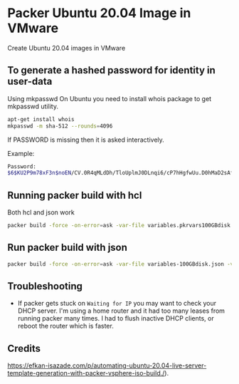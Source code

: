 # Packer Ubuntu 20.04 Image in VMware
Create Ubuntu 20.04 images in VMware

## To generate a hashed password for identity in user-data
Using mkpasswd
On Ubuntu you need to install whois package to get mkpasswd utility.

```sh
apt-get install whois
mkpasswd -m sha-512 --rounds=4096
```

If PASSWORD is missing then it is asked interactively.

Example:
```sh
Password:
$6$KU2P9m78xF3n$noEN/CV.0R4qMLdDh/TloUplmJ0DLnqi6/cP7hHgfwUu.D0hMaD2sAfxDT3eHP5BQ3HdgDkKuIk8zBh0mDLzO1
```

## Running packer build with hcl
Both hcl and json work
```sh
packer build -force -on-error=ask -var-file variables.pkrvars100GBdisk.hcl -var-file vsphere.pkrvars.hcl ubuntu-20.04.pkr.hcl
```

## Run packer build with json

```sh
packer build -force -on-error=ask -var-file variables-100GBdisk.json -var-file variables-secrets.json ubuntu-20.04.json
```

## Troubleshooting
- If packer gets stuck on `Waiting for IP` you may want to check your DHCP server. I'm using a home router and it had too many leases from running packer many times. I had to flush inactive DHCP clients, or reboot the router which is faster.

## Credits
https://efkan-isazade.com/p/automating-ubuntu-20.04-live-server-template-generation-with-packer-vsphere-iso-build./).